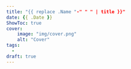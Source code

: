 ```yaml
---
title: "{{ replace .Name "-" " " | title }}"
date: {{ .Date }}
ShowToc: true
cover:
    image: "img/cover.png"
    alt: "Cover"
tags:
  - 
draft: true
---
```


